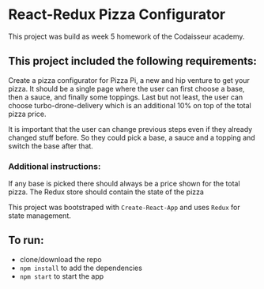 # React-Redux Pizza Configurator
This project was build as week 5 homework of the Codaisseur academy.

## This project included the following requirements:

Create a pizza configurator for Pizza Pi, a new and hip venture to get your pizza.
It should be a single page where the user can first choose a base, then a sauce, and finally some toppings.
Last but not least, the user can choose turbo-drone-delivery which is an additional 10% on top of the total pizza price.

It is important that the user can change previous steps even if they already changed stuff before.
So they could pick a base, a sauce and a topping and switch the base after that.

### Additional instructions:

   If any base is picked there should always be a price shown for the total pizza.
   The Redux store should contain the state of the pizza

This project was bootstraped with `Create-React-App` and uses `Redux` for state management.

## To run:
- clone/download the repo
- `npm install` to add the dependencies
- `npm start` to start the app
